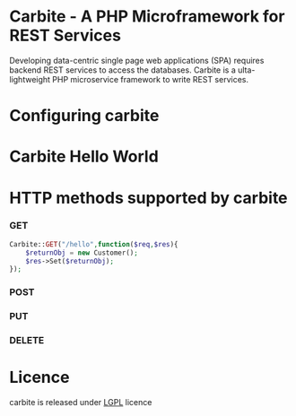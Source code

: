 # Carbite - A PHP Microframework for REST Services

Developing data-centric single page web applications (SPA) requires backend REST services to access the databases. Carbite is a ulta-lightweight PHP microservice framework to write REST services.


# Configuring carbite



# Carbite Hello World

# HTTP methods supported by carbite

### GET

```php
Carbite::GET("/hello",function($req,$res){
	$returnObj = new Customer();
	$res->Set($returnObj);
});
```

### POST


### PUT

### DELETE


# Licence

carbite is released under [LGPL](http://www.gnu.org/licenses/lgpl-3.0.en.html) licence
